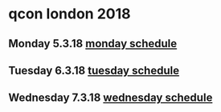 # qcon london 2018

## Monday 5.3.18 [monday schedule](https://github.com/florianmaier101178/qcon-london-18/blob/master/monday.md)
## Tuesday 6.3.18 [tuesday schedule](https://github.com/florianmaier101178/qcon-london-18/blob/master/tuesday.md)
## Wednesday 7.3.18 [wednesday schedule](https://github.com/florianmaier101178/qcon-london-18/blob/master/wednesday.md)
